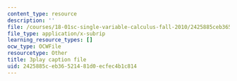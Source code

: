 ```yaml
---
content_type: resource
description: ''
file: /courses/18-01sc-single-variable-calculus-fall-2010/2425885ceb36521481d0ecfec4b1c814_kCPVBl953eY.vtt
file_type: application/x-subrip
learning_resource_types: []
ocw_type: OCWFile
resourcetype: Other
title: 3play caption file
uid: 2425885c-eb36-5214-81d0-ecfec4b1c814
---
```

